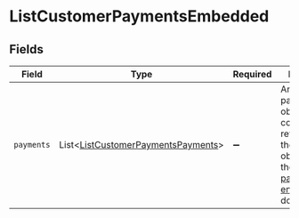 # ListCustomerPaymentsEmbedded


## Fields

| Field                                                                                                                                        | Type                                                                                                                                         | Required                                                                                                                                     | Description                                                                                                                                  |
| -------------------------------------------------------------------------------------------------------------------------------------------- | -------------------------------------------------------------------------------------------------------------------------------------------- | -------------------------------------------------------------------------------------------------------------------------------------------- | -------------------------------------------------------------------------------------------------------------------------------------------- |
| `payments`                                                                                                                                   | List\<[ListCustomerPaymentsPayments](../../models/operations/ListCustomerPaymentsPayments.md)>                                               | :heavy_minus_sign:                                                                                                                           | An array of payment objects. For a complete reference of the payment object, refer to the [Get payment endpoint](get-payment) documentation. |